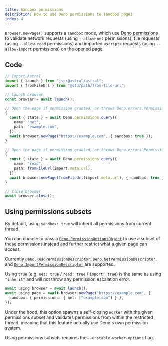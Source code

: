 ```yaml
---
title: Sandbox permissions
description: How to use Deno permissions to sandbox pages
index: 4
---
```


`Browser.newPage()` supports a `sandbox` mode, which use
[Deno permissions](https://docs.deno.com/runtime/manual/basics/permissions) to
validate network requests (using `--allow-net` permissions), file requests
(using `--allow-read` permissions) and imported `<script>` requests (using
`--allow-import` permissions) on the opened page.

## Code

```ts
// Import Astral
import { launch } from "jsr:@astral/astral";
import { fromFileUrl } from "@std/path/from-file-url";

// Launch browser
const browser = await launch();

// Open the page if permission granted, or throws Deno.errors.PermissionDenied
{
  const { state } = await Deno.permissions.query({
    name: "net",
    path: "example.com",
  });
  await browser.newPage("https://example.com", { sandbox: true });
}

// Open the page if permission granted, or throws Deno.errors.PermissionDenied
{
  const { state } = await Deno.permissions.query({
    name: "read",
    path: fromFileUrl(import.meta.url),
  });
  await browser.newPage(fromFileUrl(import.meta.url), { sandbox: true });
}

// Close browser
await browser.close();
```

## Using permissions subsets

By default, using `sandbox: true` will inherit all permissions from current
thread.

You can choose to pass a
[`Deno.PermissionOptionsObject`](https://docs.deno.com/api/deno/~/Deno.PermissionOptionsObject)
to use a subset of these permissions instead and further restrict what a given
page can access.

Currently
[`Deno.ReadPermissionDescriptor`](https://docs.deno.com/api/deno/~/Deno.ReadPermissionDescriptor),
[`Deno.NetPermissionDescriptor`](https://docs.deno.com/api/deno/~/Deno.NetPermissionDescriptor),
and
[`Deno.ImportPermissionDescriptor`](https://docs.deno.com/api/deno/~/Deno.ImportPermissionDescriptor)
are supported.

Using `true` (e.g. `net: true` / `read: true` / `import: true`) is the same as
using `"inherit"` and will not throw any permission escalation error.

```ts
await using browser = await launch();
await using page = await browser.newPage("https://example.com", {
  sandbox: { permissions: { net: ["example.com"] } },
});
```

Under the hood, this option spawns a self-closing `Worker` with the given
permissions subset and validates permissions from within the restricted thread,
meaning that this feature actually use Deno's own permission system.

Using permissions subsets requires the `--unstable-worker-options` flag.

